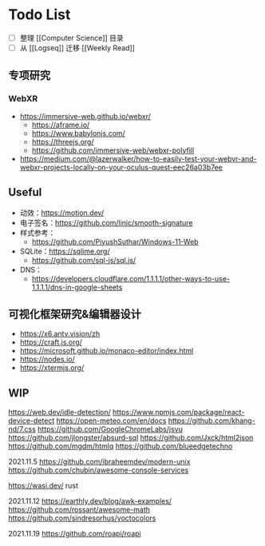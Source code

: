 # Todo List

+ [ ] 整理 [[Computer Science]] 目录
+ [ ] 从 [[Logseq]] 迁移 [[Weekly Read]]

## 专项研究

### WebXR

+ https://immersive-web.github.io/webxr/
    + https://aframe.io/
    + https://www.babylonjs.com/
    + https://threejs.org/
    + https://github.com/immersive-web/webxr-polyfill
+ https://medium.com/@lazerwalker/how-to-easily-test-your-webvr-and-webxr-projects-locally-on-your-oculus-quest-eec26a03b7ee

## Useful

+ 动效：https://motion.dev/
+ 电子签名：https://github.com/linjc/smooth-signature
+ 样式参考：
    + https://github.com/PiyushSuthar/Windows-11-Web
+ SQLite：https://sqlime.org/
    + https://github.com/sql-js/sql.js/
+ DNS：
    + https://developers.cloudflare.com/1.1.1.1/other-ways-to-use-1.1.1.1/dns-in-google-sheets

## 可视化框架研究&编辑器设计

+ https://x6.antv.vision/zh
+ https://craft.js.org/
+ https://microsoft.github.io/monaco-editor/index.html
+ https://nodes.io/
+ https://xtermjs.org/

## WIP

https://web.dev/idle-detection/
https://www.npmjs.com/package/react-device-detect
https://open-meteo.com/en/docs
https://github.com/khang-nd/7.css
https://github.com/GoogleChromeLabs/jsvu
https://github.com/jlongster/absurd-sql
https://github.com/Jxck/html2json
https://github.com/mgdm/htmlq
https://github.com/blueedgetechno

2021.11.5
https://github.com/ibraheemdev/modern-unix
https://github.com/chubin/awesome-console-services

https://wasi.dev/
rust

2021.11.12
https://earthly.dev/blog/awk-examples/
https://github.com/rossant/awesome-math
https://github.com/sindresorhus/yoctocolors

2021.11.19
https://github.com/roapi/roapi

